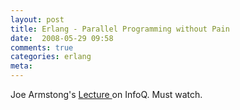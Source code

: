 ```yaml
---
layout: post
title: Erlang - Parallel Programming without Pain
date:  2008-05-29 09:58
comments: true
categories: erlang
meta: 
---
```

Joe Armstong's <a href="http://www.infoq.com/presentations/erlang-software-for-a-concurrent-world">Lecture </a>on InfoQ. Must watch.